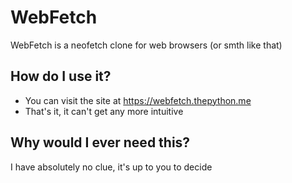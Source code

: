 # WebFetch

WebFetch is a neofetch clone for web browsers (or smth like that)

## How do I use it?

- You can visit the site at https://webfetch.thepython.me
- That's it, it can't get any more intuitive

## Why would I ever need this?

I have absolutely no clue, it's up to you to decide